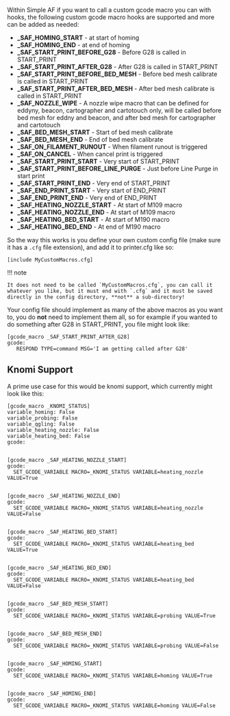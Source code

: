 Within Simple AF if you want to call a custom gcode macro you can with hooks, the following custom gcode macro hooks are supported and more can be added as needed:

- **_SAF_HOMING_START** - at start of homing
- **_SAF_HOMING_END** - at end of homing
- **_SAF_START_PRINT_BEFORE_G28** - Before G28 is called in START_PRINT
- **_SAF_START_PRINT_AFTER_G28** - After G28 is called in START_PRINT
- **_SAF_START_PRINT_BEFORE_BED_MESH** - Before bed mesh calibrate is called in START_PRINT
- **_SAF_START_PRINT_AFTER_BED_MESH** - After bed mesh calibrate is called in START_PRINT
- **_SAF_NOZZLE_WIPE** - A nozzle wipe macro that can be defined for eddyny, beacon, cartographer and cartotouch only, will be called before bed mesh for eddny and beacon, and after bed mesh for cartographer and cartotouch
- **_SAF_BED_MESH_START** - Start of bed mesh calibrate
- **_SAF_BED_MESH_END** - End of bed mesh calibrate
- **_SAF_ON_FILAMENT_RUNOUT** - When filament runout is triggered
- **_SAF_ON_CANCEL** - When cancel print is triggered
- **_SAF_START_PRINT_START** - Very start of START_PRINT
- **_SAF_START_PRINT_BEFORE_LINE_PURGE** - Just before Line Purge in start print
- **_SAF_START_PRINT_END** - Very end of START_PRINT
- **_SAF_END_PRINT_START** - Very start of END_PRINT
- **_SAF_END_PRINT_END** - Very end of END_PRINT
- **_SAF_HEATING_NOZZLE_START** - At start of M109 macro
- **_SAF_HEATING_NOZZLE_END** - At start of M109 macro
- **_SAF_HEATING_BED_START** - At start of M190 macro
- **_SAF_HEATING_BED_END** - At end of M190 macro

So the way this works is you define your own custom config file (make sure it has a `.cfg` file extension), and add it to printer.cfg like so:

```
[include MyCustomMacros.cfg]
```

!!! note

    It does not need to be called `MyCustomMacros.cfg`, you can call it whatever you like, but it must end with `.cfg` and it must be saved directly in the config directory, **not** a sub-directory!

Your config file should implement as many of the above macros as you want to, you do **not** need to implement them all, so for example if you wanted to do something after G28 in START_PRINT, you file might look like:

```
[gcode_macro _SAF_START_PRINT_AFTER_G28]
gcode:
   RESPOND TYPE=command MSG='I am getting called after G28'
```

## Knomi Support 

A prime use case for this would be knomi support, which currently might look like this:

```
[gcode_macro _KNOMI_STATUS]
variable_homing: False
variable_probing: False
variable_qgling: False
variable_heating_nozzle: False
variable_heating_bed: False
gcode:


[gcode_macro _SAF_HEATING_NOZZLE_START]
gcode:
  SET_GCODE_VARIABLE MACRO=_KNOMI_STATUS VARIABLE=heating_nozzle VALUE=True


[gcode_macro _SAF_HEATING_NOZZLE_END]
gcode:
  SET_GCODE_VARIABLE MACRO=_KNOMI_STATUS VARIABLE=heating_nozzle VALUE=False


[gcode_macro _SAF_HEATING_BED_START]
gcode:
  SET_GCODE_VARIABLE MACRO=_KNOMI_STATUS VARIABLE=heating_bed VALUE=True


[gcode_macro _SAF_HEATING_BED_END]
gcode:
  SET_GCODE_VARIABLE MACRO=_KNOMI_STATUS VARIABLE=heating_bed VALUE=False


[gcode_macro _SAF_BED_MESH_START]
gcode:
  SET_GCODE_VARIABLE MACRO=_KNOMI_STATUS VARIABLE=probing VALUE=True


[gcode_macro _SAF_BED_MESH_END]
gcode:
  SET_GCODE_VARIABLE MACRO=_KNOMI_STATUS VARIABLE=probing VALUE=False


[gcode_macro _SAF_HOMING_START]
gcode:
  SET_GCODE_VARIABLE MACRO=_KNOMI_STATUS VARIABLE=homing VALUE=True


[gcode_macro _SAF_HOMING_END]
gcode:
  SET_GCODE_VARIABLE MACRO=_KNOMI_STATUS VARIABLE=homing VALUE=False
```
